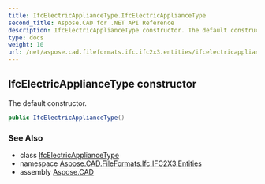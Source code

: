 ```yaml
---
title: IfcElectricApplianceType.IfcElectricApplianceType
second_title: Aspose.CAD for .NET API Reference
description: IfcElectricApplianceType constructor. The default constructor
type: docs
weight: 10
url: /net/aspose.cad.fileformats.ifc.ifc2x3.entities/ifcelectricappliancetype/ifcelectricappliancetype/
---
```

## IfcElectricApplianceType constructor

The default constructor.

```csharp
public IfcElectricApplianceType()
```

### See Also

* class [IfcElectricApplianceType](../)
* namespace [Aspose.CAD.FileFormats.Ifc.IFC2X3.Entities](../../ifcelectricappliancetype/)
* assembly [Aspose.CAD](../../../)


